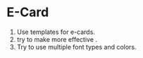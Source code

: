 # E-Card
1. Use templates for e-cards.
2. try to make more effective .
3. Try to use multiple font types and colors.
